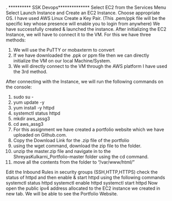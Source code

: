 .  ********** SSK Devops**************
Select EC2 from the Services Menu
Select Launch Instance and Create an EC2 Instance. 
Choose appropriate OS. I have used AWS Linux
Create a Key Pair. (This .pem/ppk file will be the specific key whose presence will enable you to login from anywhere)
We have successfully created & launched the instance.
After initializing the EC2 Instance, we will have to connect it to the VM.
For this we have three methods:
 1. We will use the PuTTY or mobaxterm to convert
 2. If we have downloaded the .ppk or ppm file then we can directly initialize the VM on our local Machine/System.
 3. We will directly connect to the VM through the AWS platform
 I have used the 3rd method.

 After connecting with the Instance, we will run the following commands on the console:
 1. sudo su -
 2. yum update -y
 3. yum install -y httpd
 4. systemctl status httpd
 5. mkdir aws_assg3
 6. cd aws_assg3
 7. For this assignment we have created a portfolio website which we have uploaded on Github.com.
 8. Copy the Download Link for the .zip file of the portfolio
 9. using the wget command, download the zip file to the folder.
 10. unzip the master.zip file and navigate in to the ShreyasKulkarni_Portfolio-master folder using the cd command.
 11. move all the contents from the folder to “/var/www/html/”

Edit the Inbound Rules in security groups (SSH,HTTP,HTTPS)
check the status of httpd and then enable & start httpd using the following commands
  systemctl status httpd
  systemctl enable httpd
  systemctl start httpd
Now open the public ipv4 address allocated to the EC2 instance we created in new tab. We will be able to see the Portfolio Website.
